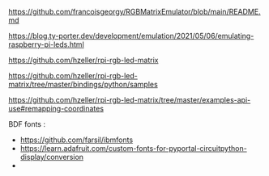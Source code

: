 https://github.com/francoisgeorgy/RGBMatrixEmulator/blob/main/README.md

https://blog.ty-porter.dev/development/emulation/2021/05/06/emulating-raspberry-pi-leds.html

https://github.com/hzeller/rpi-rgb-led-matrix

https://github.com/hzeller/rpi-rgb-led-matrix/tree/master/bindings/python/samples

https://github.com/hzeller/rpi-rgb-led-matrix/tree/master/examples-api-use#remapping-coordinates


BDF fonts :

- https://github.com/farsil/ibmfonts
- https://learn.adafruit.com/custom-fonts-for-pyportal-circuitpython-display/conversion
- 